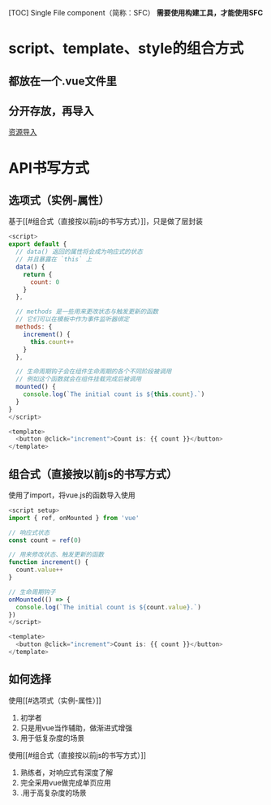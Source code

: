 [TOC]
Single File component（简称：SFC）
**需要使用构建工具，才能使用SFC**
# script、template、style的组合方式
## 都放在一个.vue文件里

## 分开存放，再导入
[资源导入](https://cn.vuejs.org/api/sfc-spec.html#src-imports)


# API书写方式
## 选项式（实例-属性）
基于[[#组合式（直接按以前js的书写方式）]]，只是做了层封装

```js
<script>
export default {
  // data() 返回的属性将会成为响应式的状态
  // 并且暴露在 `this` 上
  data() {
    return {
      count: 0
    }
  },

  // methods 是一些用来更改状态与触发更新的函数
  // 它们可以在模板中作为事件监听器绑定
  methods: {
    increment() {
      this.count++
    }
  },

  // 生命周期钩子会在组件生命周期的各个不同阶段被调用
  // 例如这个函数就会在组件挂载完成后被调用
  mounted() {
    console.log(`The initial count is ${this.count}.`)
  }
}
</script>

<template>
  <button @click="increment">Count is: {{ count }}</button>
</template>
```

## 组合式（直接按以前js的书写方式）
使用了import，将vue.js的函数导入使用

```js
<script setup>
import { ref, onMounted } from 'vue'

// 响应式状态
const count = ref(0)

// 用来修改状态、触发更新的函数
function increment() {
  count.value++
}

// 生命周期钩子
onMounted(() => {
  console.log(`The initial count is ${count.value}.`)
})
</script>

<template>
  <button @click="increment">Count is: {{ count }}</button>
</template>
```

## 如何选择
使用[[#选项式（实例-属性）]]
1. 初学者
2. 只是用vue当作辅助，做渐进式增强
3. 用于低复杂度的场景

使用[[#组合式（直接按以前js的书写方式）]]
1. 熟练者，对响应式有深度了解
2. 完全采用vue做完成单页应用
3. .用于高复杂度的场景